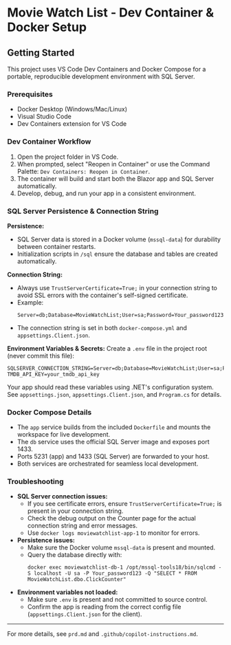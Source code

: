 # Movie Watch List - Dev Container & Docker Setup

## Getting Started

This project uses VS Code Dev Containers and Docker Compose for a portable, reproducible development environment with SQL Server.

### Prerequisites

- Docker Desktop (Windows/Mac/Linux)
- Visual Studio Code
- Dev Containers extension for VS Code

### Dev Container Workflow

1. Open the project folder in VS Code.
2. When prompted, select "Reopen in Container" or use the Command Palette: `Dev Containers: Reopen in Container`.
3. The container will build and start both the Blazor app and SQL Server automatically.
4. Develop, debug, and run your app in a consistent environment.


### SQL Server Persistence & Connection String

**Persistence:**
- SQL Server data is stored in a Docker volume (`mssql-data`) for durability between container restarts.
- Initialization scripts in `/sql` ensure the database and tables are created automatically.

**Connection String:**
- Always use `TrustServerCertificate=True;` in your connection string to avoid SSL errors with the container's self-signed certificate.
- Example:
	```
	Server=db;Database=MovieWatchList;User=sa;Password=Your_password123;TrustServerCertificate=True;
	```
- The connection string is set in both `docker-compose.yml` and `appsettings.Client.json`.

**Environment Variables & Secrets:**
Create a `.env` file in the project root (never commit this file):
```
SQLSERVER_CONNECTION_STRING=Server=db;Database=MovieWatchList;User=sa;Password=Your_password123;TrustServerCertificate=True;
TMDB_API_KEY=your_tmdb_api_key
```
Your app should read these variables using .NET's configuration system. See `appsettings.json`, `appsettings.Client.json`, and `Program.cs` for details.

### Docker Compose Details

- The `app` service builds from the included `Dockerfile` and mounts the workspace for live development.
- The `db` service uses the official SQL Server image and exposes port 1433.
- Ports 5231 (app) and 1433 (SQL Server) are forwarded to your host.
- Both services are orchestrated for seamless local development.


### Troubleshooting

- **SQL Server connection issues:**
	- If you see certificate errors, ensure `TrustServerCertificate=True;` is present in your connection string.
	- Check the debug output on the Counter page for the actual connection string and error messages.
	- Use `docker logs moviewatchlist-app-1` to monitor for errors.
- **Persistence issues:**
	- Make sure the Docker volume `mssql-data` is present and mounted.
	- Query the database directly with:
		```
		docker exec moviewatchlist-db-1 /opt/mssql-tools18/bin/sqlcmd -S localhost -U sa -P Your_password123 -Q "SELECT * FROM MovieWatchList.dbo.ClickCounter"
		```
- **Environment variables not loaded:**
	- Make sure `.env` is present and not committed to source control.
	- Confirm the app is reading from the correct config file (`appsettings.Client.json` for the client).

---

For more details, see `prd.md` and `.github/copilot-instructions.md`.
